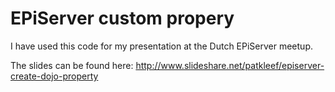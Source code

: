 # EPiServer custom propery

I have used this code for my presentation at the Dutch EPiServer meetup.

The slides can be found here: http://www.slideshare.net/patkleef/episerver-create-dojo-property
